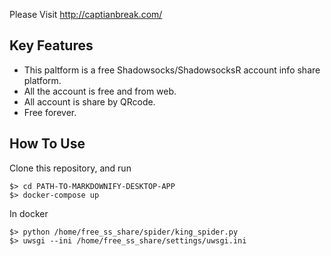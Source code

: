 Please Visit http://captianbreak.com/

## Key Features

* This paltform is a free Shadowsocks/ShadowsocksR account info share platform.
* All the account is free and from web.
* All account is share by QRcode.
* Free forever.

## How To Use

Clone this repository, and run

```
$> cd PATH-TO-MARKDOWNIFY-DESKTOP-APP
$> docker-compose up
```

In docker

```
$> python /home/free_ss_share/spider/king_spider.py
$> uwsgi --ini /home/free_ss_share/settings/uwsgi.ini
```
